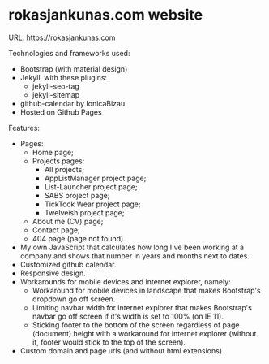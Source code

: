 # rokasjankunas.com website

URL: https://rokasjankunas.com

Technologies and frameworks used:
* Bootstrap (with material design)
* Jekyll, with these plugins:
    * jekyll-seo-tag
    * jekyll-sitemap
* github-calendar by IonicaBizau
* Hosted on Github Pages

Features:
* Pages:
    * Home page;
    * Projects pages:
        * All projects;
        * AppListManager project page;
        * List-Launcher project page;
        * SABS project page;
        * TickTock Wear project page;
        * Twelveish project page;
    * About me (CV) page;
    * Contact page;
    * 404 page (page not found).
* My own JavaScript that calculates how long I've been working at a company and shows that number in years and months next to dates.
* Customized github calendar.
* Responsive design.
* Workarounds for mobile devices and internet explorer, namely:
    * Workaround for mobile devices in landscape that makes Bootstrap's dropdown go off screen.
    * Limiting navbar width for internet explorer that makes Bootstrap's navbar go off screen if it's width is set to 100% (on IE 11).
    * Sticking footer to the bottom of the screen regardless of page (document) height with a workaround for internet explorer (without it, footer would stick to the top of the screen).
* Custom domain and page urls (and without html extensions).
